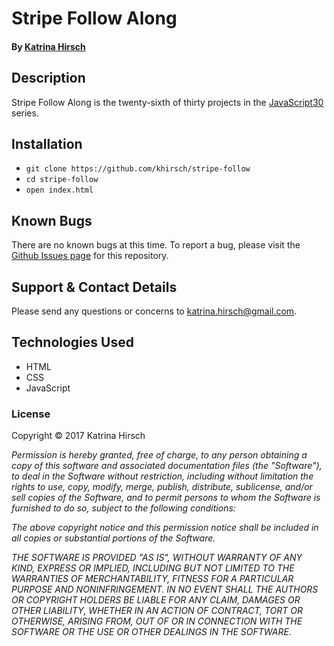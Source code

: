# Stripe Follow Along

#### By [Katrina Hirsch](https://github.com/khirsch)

## Description

Stripe Follow Along is the twenty-sixth of thirty projects in the [JavaScript30](https://javascript30.com/) series.

## Installation

* `git clone https://github.com/khirsch/stripe-follow`
* `cd stripe-follow`
* `open index.html`

## Known Bugs

There are no known bugs at this time. To report a bug, please visit the [Github Issues page](https://github.com/khirsch/stripe-follow/issues) for this repository.

## Support & Contact Details

Please send any questions or concerns to katrina.hirsch@gmail.com.

## Technologies Used

* HTML
* CSS
* JavaScript

### License

Copyright &copy; 2017 Katrina Hirsch

_Permission is hereby granted, free of charge, to any person obtaining a copy of this software and associated documentation files (the "Software"), to deal in the Software without restriction, including without limitation the rights to use, copy, modify, merge, publish, distribute, sublicense, and/or sell copies of the Software, and to permit persons to whom the Software is furnished to do so, subject to the following conditions:_

_The above copyright notice and this permission notice shall be included in all copies or substantial portions of the Software._

_THE SOFTWARE IS PROVIDED "AS IS", WITHOUT WARRANTY OF ANY KIND, EXPRESS OR IMPLIED, INCLUDING BUT NOT LIMITED TO THE WARRANTIES OF MERCHANTABILITY, FITNESS FOR A PARTICULAR PURPOSE AND NONINFRINGEMENT. IN NO EVENT SHALL THE AUTHORS OR COPYRIGHT HOLDERS BE LIABLE FOR ANY CLAIM, DAMAGES OR OTHER LIABILITY, WHETHER IN AN ACTION OF CONTRACT, TORT OR OTHERWISE, ARISING FROM, OUT OF OR IN CONNECTION WITH THE SOFTWARE OR THE USE OR OTHER DEALINGS IN THE SOFTWARE._
